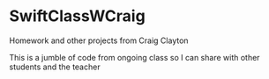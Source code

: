 # SwiftClassWCraig
Homework and other projects from Craig Clayton

This is a jumble of code from ongoing class so I can share with other students and the teacher
